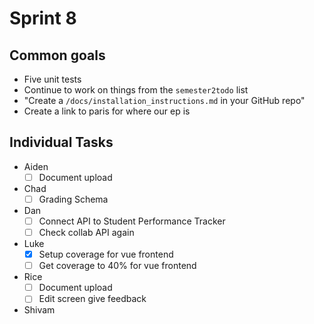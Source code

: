 # Sprint 8

## Common goals
- Five unit tests
- Continue to work on things from the ```semester2todo``` list
- "Create a ```/docs/installation_instructions.md``` in your GitHub repo"
- Create a link to paris for where our ep is

## Individual Tasks

- Aiden
  - [ ] Document upload
- Chad
  - [ ] Grading Schema
- Dan
  - [ ] Connect API to Student Performance Tracker
  - [ ] Check collab API again
- Luke
  - [x] Setup coverage for vue frontend
  - [ ] Get coverage to 40% for vue frontend
- Rice
  - [ ] Document upload
  - [ ] Edit screen give feedback
- Shivam